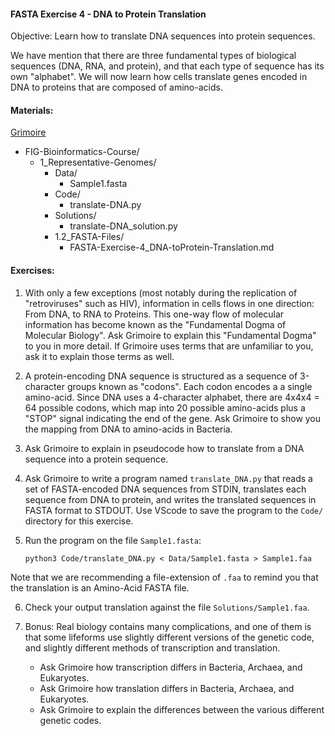#### FASTA Exercise 4 - DNA to Protein Translation

Objective: Learn how to translate DNA sequences into protein sequences.

We have mention that there are three fundamental types of biological sequences (DNA, RNA, and protein), and that each type of sequence has its own "alphabet". We will now learn how cells translate genes encoded in DNA to proteins that are composed of amino-acids.


#### Materials: 

[Grimoire](https://chat.openai.com/g/g-n7Rs0IK86-grimoire)

* FIG-Bioinformatics-Course/
    * 1_Representative-Genomes/
        * Data/
            * Sample1.fasta
        * Code/
            * translate-DNA.py
        * Solutions/
            * translate-DNA_solution.py
        * 1.2_FASTA-Files/
            * FASTA-Exercise-4_DNA-toProtein-Translation.md
            

#### Exercises:

1. With only a few exceptions (most notably during the replication of "retroviruses" such as HIV), information in cells flows in one direction: From DNA, to RNA to Proteins. This one-way flow of molecular information has become known as the "Fundamental Dogma of Molecular Biology". Ask Grimoire to explain this "Fundamental Dogma" to you in more detail. If Grimoire uses terms that are unfamiliar to you, ask it to explain those terms as well.

2. A protein-encoding DNA sequence is structured as a sequence of 3-character groups known as "codons". Each codon encodes a a single amino-acid. Since DNA uses a 4-character alphabet, there are 4x4x4 = 64 possible codons, which map into 20 possible amino-acids plus a "STOP" signal indicating the end of the gene. Ask Grimoire to show you the mapping from DNA to amino-acids in Bacteria.

3. Ask Grimoire to explain in pseudocode how to translate from a DNA sequence into a protein sequence.

4. Ask Grimoire to write a program named `translate_DNA.py` that reads a set of FASTA-encoded DNA sequences from STDIN, translates each sequence from DNA to protein, and writes the translated sequences in FASTA format to STDOUT. Use VScode to save the program to the `Code/` directory for this exercise.

5. Run the program on the file `Sample1.fasta`:
    ```
    python3 Code/translate_DNA.py < Data/Sample1.fasta > Sample1.faa
    ```
Note that we are recommending a file-extension of `.faa` to remind you that the translation is an Amino-Acid FASTA file.

6. Check your output translation against the file `Solutions/Sample1.faa`.

7. Bonus: Real biology contains many complications, and one of them is that some lifeforms use slightly different versions of the genetic code, and slightly different methods of transcription and translation.
    * Ask Grimoire how transcription differs in Bacteria, Archaea, and Eukaryotes.
    * Ask Grimoire how translation differs in Bacteria, Archaea, and Eukaryotes.
    * Ask Grimoire to explain the differences between the various different genetic codes.
